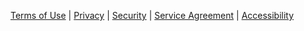 [Terms of Use](terms-of-use) | [Privacy](privacy) | [Security](security) | [Service Agreement](service-agreement) | [Accessibility](Accessibility)